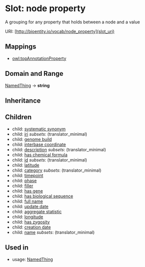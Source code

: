 # Slot: node property


A grouping for any property that holds between a node and a value

URI: [http://bioentity.io/vocab/node_property](slot_uri)
## Mappings

 * [owl:topAnnotationProperty](http://purl.obolibrary.org/obo/owl_topAnnotationProperty)
## Domain and Range

[NamedThing](NamedThing.md) -> **string**
## Inheritance

## Children

 *  child: [systematic synonym](systematic_synonym.md)
 *  child: [iri](iri.md) *subsets*: (translator_minimal)
 *  child: [genome build](genome_build.md)
 *  child: [interbase coordinate](interbase_coordinate.md)
 *  child: [description](description.md) *subsets*: (translator_minimal)
 *  child: [has chemical formula](has_chemical_formula.md)
 *  child: [id](id.md) *subsets*: (translator_minimal)
 *  child: [latitude](latitude.md)
 *  child: [category](category.md) *subsets*: (translator_minimal)
 *  child: [timepoint](timepoint.md)
 *  child: [phase](phase.md)
 *  child: [filler](filler.md)
 *  child: [has gene](has_gene.md)
 *  child: [has biological sequence](has_biological_sequence.md)
 *  child: [full name](full_name.md)
 *  child: [update date](update_date.md)
 *  child: [aggregate statistic](aggregate_statistic.md)
 *  child: [longitude](longitude.md)
 *  child: [has zygosity](has_zygosity.md)
 *  child: [creation date](creation_date.md)
 *  child: [name](name.md) *subsets*: (translator_minimal)
## Used in

 *  usage: [NamedThing](NamedThing.md)
